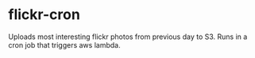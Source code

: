 # flickr-cron

Uploads most interesting flickr photos from previous day to S3. Runs in a cron job that triggers aws lambda.
